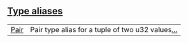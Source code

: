 
## [Type aliases](./hello_world-type_aliases.md)

| | |
|:---|:---|
| [Pair](./hello_world-Pair.md) | Pair type alias for a tuple of two u32 values[...](./hello_world-Pair.md) |
